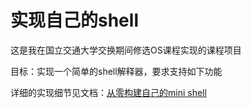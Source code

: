 # 实现自己的shell

这是我在国立交通大学交换期间修选OS课程实现的课程项目

目标：实现一个简单的shell解释器，要求支持如下功能

详细的实现细节见文档：[从零构建自己的mini shell](./build_mysh.md)
